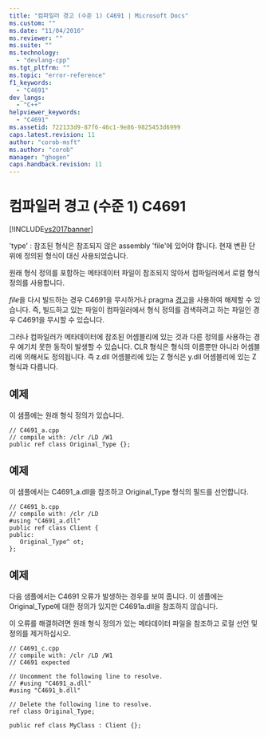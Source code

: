 ```yaml
---
title: "컴파일러 경고 (수준 1) C4691 | Microsoft Docs"
ms.custom: ""
ms.date: "11/04/2016"
ms.reviewer: ""
ms.suite: ""
ms.technology: 
  - "devlang-cpp"
ms.tgt_pltfrm: ""
ms.topic: "error-reference"
f1_keywords: 
  - "C4691"
dev_langs: 
  - "C++"
helpviewer_keywords: 
  - "C4691"
ms.assetid: 722133d9-87f6-46c1-9e86-9825453d6999
caps.latest.revision: 11
author: "corob-msft"
ms.author: "corob"
manager: "ghogen"
caps.handback.revision: 11
---
```

# 컴파일러 경고 (수준 1) C4691
[!INCLUDE[vs2017banner](../../assembler/inline/includes/vs2017banner.md)]

'type' : 참조된 형식은 참조되지 않은 assembly 'file'에 있어야 합니다. 현재 변환 단위에 정의된 형식이 대신 사용되었습니다.  
  
 원래 형식 정의를 포함하는 메타데이터 파일이 참조되지 않아서 컴파일러에서 로컬 형식 정의를 사용합니다.  
  
 *file*을 다시 빌드하는 경우 C4691을 무시하거나 pragma [경고](../../preprocessor/warning.md)을 사용하여 해제할 수 있습니다.  즉, 빌드하고 있는 파일이 컴파일러에서 형식 정의를 검색하려고 하는 파일인 경우 C4691을 무시할 수 있습니다.  
  
 그러나 컴파일러가 메타데이터에 참조된 어셈블리에 있는 것과 다른 정의를 사용하는 경우 예기치 못한 동작이 발생할 수 있습니다. CLR 형식은 형식의 이름뿐만 아니라 어셈블리에 의해서도 정의됩니다.  즉 z.dll 어셈블리에 있는 Z 형식은 y.dll 어셈블리에 있는 Z 형식과 다릅니다.  
  
## 예제  
 이 샘플에는 원래 형식 정의가 있습니다.  
  
```  
// C4691_a.cpp  
// compile with: /clr /LD /W1  
public ref class Original_Type {};  
```  
  
## 예제  
 이 샘플에서는 C4691\_a.dll을 참조하고 Original\_Type 형식의 필드를 선언합니다.  
  
```  
// C4691_b.cpp  
// compile with: /clr /LD  
#using "C4691_a.dll"  
public ref class Client {  
public:  
   Original_Type^ ot;  
};  
```  
  
## 예제  
 다음 샘플에서는 C4691 오류가 발생하는 경우를 보여 줍니다.  이 샘플에는 Original\_Type에 대한 정의가 있지만 C4691a.dll을 참조하지 않습니다.  
  
 이 오류를 해결하려면 원래 형식 정의가 있는 메타데이터 파일을 참조하고 로컬 선언 및 정의를 제거하십시오.  
  
```  
// C4691_c.cpp  
// compile with: /clr /LD /W1  
// C4691 expected  
  
// Uncomment the following line to resolve.  
// #using "C4691_a.dll"  
#using "C4691_b.dll"  
  
// Delete the following line to resolve.  
ref class Original_Type;  
  
public ref class MyClass : Client {};  
```